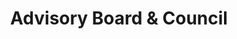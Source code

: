 ---
layout: no-sidenav
include: /data/advisory-board-council.html
title: Advisory Board & Council
section: About
toc: true
featuremap: ~~AdvisoryBoardCouncil:Fragment->AdvisoryBoardCouncilData:Template~~

---